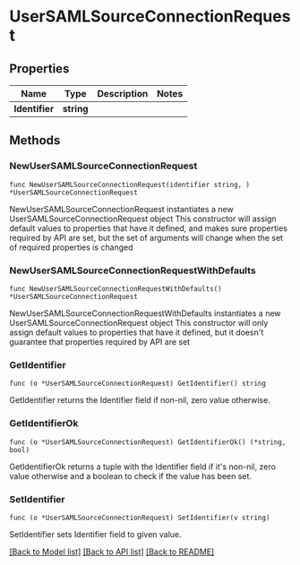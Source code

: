 # UserSAMLSourceConnectionRequest

## Properties

Name | Type | Description | Notes
------------ | ------------- | ------------- | -------------
**Identifier** | **string** |  | 

## Methods

### NewUserSAMLSourceConnectionRequest

`func NewUserSAMLSourceConnectionRequest(identifier string, ) *UserSAMLSourceConnectionRequest`

NewUserSAMLSourceConnectionRequest instantiates a new UserSAMLSourceConnectionRequest object
This constructor will assign default values to properties that have it defined,
and makes sure properties required by API are set, but the set of arguments
will change when the set of required properties is changed

### NewUserSAMLSourceConnectionRequestWithDefaults

`func NewUserSAMLSourceConnectionRequestWithDefaults() *UserSAMLSourceConnectionRequest`

NewUserSAMLSourceConnectionRequestWithDefaults instantiates a new UserSAMLSourceConnectionRequest object
This constructor will only assign default values to properties that have it defined,
but it doesn't guarantee that properties required by API are set

### GetIdentifier

`func (o *UserSAMLSourceConnectionRequest) GetIdentifier() string`

GetIdentifier returns the Identifier field if non-nil, zero value otherwise.

### GetIdentifierOk

`func (o *UserSAMLSourceConnectionRequest) GetIdentifierOk() (*string, bool)`

GetIdentifierOk returns a tuple with the Identifier field if it's non-nil, zero value otherwise
and a boolean to check if the value has been set.

### SetIdentifier

`func (o *UserSAMLSourceConnectionRequest) SetIdentifier(v string)`

SetIdentifier sets Identifier field to given value.



[[Back to Model list]](../README.md#documentation-for-models) [[Back to API list]](../README.md#documentation-for-api-endpoints) [[Back to README]](../README.md)


